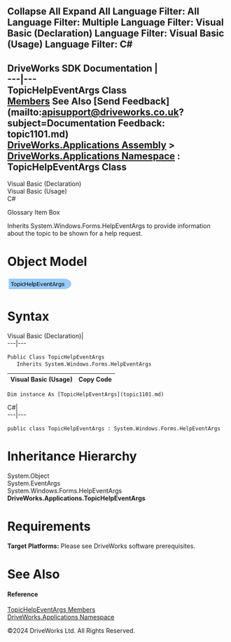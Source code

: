        

 Collapse All Expand All  Language Filter: All  Language Filter: Multiple  Language Filter: Visual Basic (Declaration) Language Filter: Visual Basic (Usage) Language Filter: C#  
---  
DriveWorks SDK Documentation  |   
---|---  
TopicHelpEventArgs Class   
[Members](topic1102.md) See Also [Send Feedback](mailto:apisupport@driveworks.co.uk?subject=Documentation Feedback: topic1101.md)  
[DriveWorks.Applications Assembly](topic13.md) > [DriveWorks.Applications Namespace](topic16.md) : TopicHelpEventArgs Class  
---  
  
Visual Basic (Declaration)    
Visual Basic (Usage)    
C# 

Glossary Item Box

Inherits System.Windows.Forms.HelpEventArgs to provide information about the topic to be shown for a help request. 

# Object Model

![](dotnetdiagramimages/image40.png)

# Syntax

Visual Basic (Declaration)|   
---|---  
      
    
    Public Class TopicHelpEventArgs 
       Inherits System.Windows.Forms.HelpEventArgs  
  
Visual Basic (Usage)| Copy Code  
---|---  
      
    
    Dim instance As [TopicHelpEventArgs](topic1101.md)  
  
C#|   
---|---  
      
    
    public class TopicHelpEventArgs : System.Windows.Forms.HelpEventArgs   
  
# Inheritance Hierarchy

System.Object  
System.EventArgs  
System.Windows.Forms.HelpEventArgs  
**DriveWorks.Applications.TopicHelpEventArgs**  


# Requirements

**Target Platforms:** Please see DriveWorks software prerequisites.

# See Also

#### Reference

[TopicHelpEventArgs Members](topic1102.md)   
[DriveWorks.Applications Namespace](topic16.md)

©2024 DriveWorks Ltd. All Rights Reserved.

